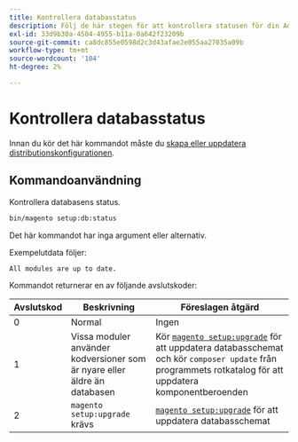 ```yaml
---
title: Kontrollera databasstatus
description: Följ de här stegen för att kontrollera statusen för din Adobe Commerce-databas.
exl-id: 33d9b30a-4504-4955-b11a-0a642f23209b
source-git-commit: ca8dc855e0598d2c3d43afae2e055aa27035a09b
workflow-type: tm+mt
source-wordcount: '104'
ht-degree: 2%

---
```


# Kontrollera databasstatus

Innan du kör det här kommandot måste du [skapa eller uppdatera distributionskonfigurationen](deployment.md).

## Kommandoanvändning

Kontrollera databasens status.

```bash
bin/magento setup:db:status
```

Det här kommandot har inga argument eller alternativ.

Exempelutdata följer:

```
All modules are up to date.
```

Kommandot returnerar en av följande avslutskoder:

| Avslutskod | Beskrivning | Föreslagen åtgärd |
|--------------|--------------|---------------|
| 0 | Normal | Ingen |
| 1 | Vissa moduler använder kodversioner som är nyare eller äldre än databasen | Kör [`magento setup:upgrade`](database-upgrade.md) för att uppdatera databasschemat och kör `composer update` från programmets rotkatalog för att uppdatera komponentberoenden |
| 2 | `magento setup:upgrade` krävs | [`magento setup:upgrade`](database-upgrade.md) för att uppdatera databasschemat |
